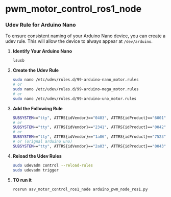 # pwm_motor_control_ros1_node
### Udev Rule for Arduino Nano

To ensure consistent naming of your Arduino Nano device, you can create a udev rule. This will allow the device to always appear at `/dev/arduino`.

1. **Identify Your Arduino Nano**

    ```sh
    lsusb
    ```

2. **Create the Udev Rule**

    ```sh
    sudo nano /etc/udev/rules.d/99-arduino-nano_motor.rules
    # or
    sudo nano /etc/udev/rules.d/99-arduino-mega_motor.rules
    # or
    sudo nano /etc/udev/rules.d/99-arduino-uno_motor.rules
    ```

3. **Add the Following Rule**

    ```sh
    SUBSYSTEM=="tty", ATTRS{idVendor}=="0403", ATTRS{idProduct}=="6001", SYMLINK+="arduino_motor"
    # or
    SUBSYSTEM=="tty", ATTRS{idVendor}=="2341", ATTRS{idProduct}=="0042", SYMLINK+="arduino_motor"
    # or
    SUBSYSTEM=="tty", ATTRS{idVendor}=="1a86", ATTRS{idProduct}=="7523", ATTRS{devpath}=="2.3", SYMLINK+="arduino_motor"
    # or (orignal arduino uno)
    SUBSYSTEM=="tty", ATTRS{idVendor}=="2a03", ATTRS{idProduct}=="0043", SYMLINK+="arduino_motor"
    ```

4. **Reload the Udev Rules**

    ```sh
    sudo udevadm control --reload-rules
    sudo udevadm trigger
    ```
5. **TO run it**
    ```sh
    rosrun asv_motor_control_ros1_node arduino_pwm_node_ros1.py
    ```
